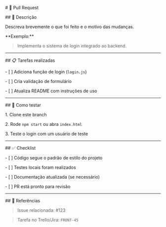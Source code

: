 \# 🚀 Pull Request



\## 📝 Descrição

Descreva brevemente o que foi feito e o motivo das mudanças.



\*\*Exemplo:\*\*

> Implementa o sistema de login integrado ao backend.



---



\## 📋 Tarefas realizadas

\- \[ ] Adiciona função de login (`login.js`)

\- \[ ] Cria validação de formulário

\- \[ ] Atualiza README com instruções de uso



---



\## 🧪 Como testar

1\. Clone este branch

2\. Rode `npm start` ou abra `index.html`

3\. Teste o login com um usuário de teste



---



\## ✅ Checklist

\- \[ ] Código segue o padrão de estilo do projeto

\- \[ ] Testes locais foram realizados

\- \[ ] Documentação atualizada (se necessário)

\- \[ ] PR está pronto para revisão



---



\## 📎 Referências

> Issue relacionada: #123  

> Tarefa no Trello/Jira: `FRONT-45`



